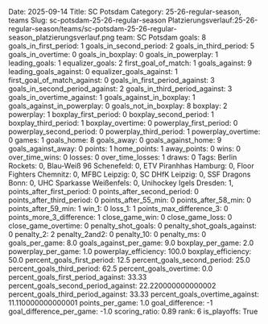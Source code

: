 Date: 2025-09-14
Title: SC Potsdam
Category: 25-26-regular-season, teams
Slug: sc-potsdam-25-26-regular-season
Platzierungsverlauf:25-26-regular-season/teams/sc-potsdam-25-26-regular-season_platzierungsverlauf.png
team: SC Potsdam
goals: 8
goals_in_first_period: 1
goals_in_second_period: 2
goals_in_third_period: 5
goals_in_overtime: 0
goals_in_boxplay: 0
goals_in_powerplay: 1
leading_goals: 1
equalizer_goals: 2
first_goal_of_match: 1
goals_against: 9
leading_goals_against: 0
equalizer_goals_against: 1
first_goal_of_match_against: 0
goals_in_first_period_against: 3
goals_in_second_period_against: 2
goals_in_third_period_against: 3
goals_in_overtime_against: 1
goals_against_in_boxplay: 1
goals_against_in_powerplay: 0
goals_not_in_boxplay: 8
boxplay: 2
powerplay: 1
boxplay_first_period: 0
boxplay_second_period: 1
boxplay_third_period: 1
boxplay_overtime: 0
powerplay_first_period: 0
powerplay_second_period: 0
powerplay_third_period: 1
powerplay_overtime: 0
games: 1
goals_home: 8
goals_away: 0
goals_against_home: 9
goals_against_away: 0
points: 1
home_points: 1
away_points: 0
wins: 0
over_time_wins: 0
losses: 0
over_time_losses: 1
draws: 0
Tags:  Berlin Rockets: 0,  Blau-Weiß 96 Schenefeld: 0,  ETV Piranhhas Hamburg: 0,  Floor Fighters Chemnitz: 0,  MFBC Leipzig: 0,  SC DHfK Leipzig: 0,  SSF Dragons Bonn: 0,  UHC Sparkasse Weißenfels: 0,  Unihockey Igels Dresden: 1,
points_after_first_period: 0
points_after_second_period: 0
points_after_third_period: 0
points_after_55_min: 0
points_after_58_min: 0
points_after_59_min: 1
win_1: 0
loss_1: 1
points_max_difference_3: 0
points_more_3_difference: 1
close_game_win: 0
close_game_loss: 0
close_game_overtime: 0
penalty_shot_goals: 0
penalty_shot_goals_against: 0
penalty_2: 2
penalty_2and2: 0
penalty_10: 0
penalty_ms: 0
goals_per_game: 8.0
goals_against_per_game: 9.0
boxplay_per_game: 2.0
powerplay_per_game: 1.0
powerplay_efficiency: 100.0
boxplay_efficiency: 50.0
percent_goals_first_period: 12.5
percent_goals_second_period: 25.0
percent_goals_third_period: 62.5
percent_goals_overtime: 0.0
percent_goals_first_period_against: 33.33
percent_goals_second_period_against: 22.220000000000002
percent_goals_third_period_against: 33.33
percent_goals_overtime_against: 11.110000000000001
points_per_game: 1.0
goal_difference: -1
goal_difference_per_game: -1.0
scoring_ratio: 0.89
rank: 6
is_playoffs: True
